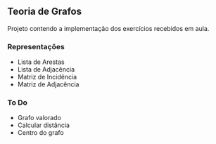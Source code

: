 ## Teoria de Grafos ##

Projeto contendo a implementação dos exercícios recebidos em aula.

### Representações ###

- Lista de Arestas
- Lista de Adjacência
- Matriz de Incidência
- Matriz de Adjacência

### To Do ###

- Grafo valorado
- Calcular distância
- Centro do grafo

